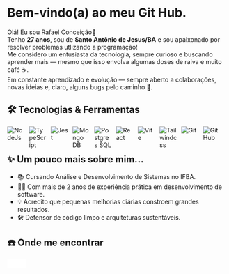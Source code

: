 # Bem-vindo(a) ao meu Git Hub.
  Olá! Eu sou Rafael Conceição👋  
  Tenho **27 anos**, sou de **Santo Antônio de Jesus/BA** e sou apaixonado por resolver problemas utlizando a programação!
  <br/>
  Me considero um entusiasta da tecnologia, sempre curioso e buscando aprender mais — mesmo que isso envolva algumas doses de raiva e muito café ☕.
  <br/>
  Em constante aprendizado e evolução — sempre aberto a colaborações, novas ideias e, claro, alguns bugs pelo caminho 🐛.

  ## 🛠️ Tecnologias & Ferramentas
  <div>
    <img width="40px" loading="lazy" src="https://cdn.jsdelivr.net/gh/devicons/devicon@latest/icons/nodejs/nodejs-original-wordmark.svg" style="padding-right: 10px;" align="left" title = "NodeJs"/>
    <img width="40px" loading="lazy" src="https://cdn.jsdelivr.net/gh/devicons/devicon@latest/icons/typescript/typescript-original.svg" style="padding-right: 10px;" align="left" title = "TypeScript"/>
    <img width="40px" loading="lazy" src="https://cdn.jsdelivr.net/gh/devicons/devicon@latest/icons/jest/jest-plain.svg" style="padding-right: 10px;" align="left" title = "Jest"/>
        <img width="40px" loading="lazy" src="https://cdn.jsdelivr.net/gh/devicons/devicon@latest/icons/mongodb/mongodb-original.svg" style="padding-right: 10px;" align="left" title = "Mongo DB"/>
        <img width="40px" loading="lazy" src="https://cdn.jsdelivr.net/gh/devicons/devicon@latest/icons/postgresql/postgresql-original.svg" style="padding-right: 10px;" align="left" title = "Postgres SQL"/>
        <img width="40px" loading="lazy" src="https://cdn.jsdelivr.net/gh/devicons/devicon@latest/icons/react/react-original.svg" style="padding-right: 10px;" align="left" title ="React"/>
    <img width="40px" loading="lazy" src="https://cdn.jsdelivr.net/gh/devicons/devicon@latest/icons/vitejs/vitejs-original.svg" style="padding-right: 10px;" align="left" title ="Vite"/>
    <img width="40px" loading="lazy" src="https://cdn.jsdelivr.net/gh/devicons/devicon@latest/icons/tailwindcss/tailwindcss-original.svg" style="padding-right: 10px;" align="left" title ="Tailwindcss"/>
        <img width="40px" loading="lazy" src="https://cdn.jsdelivr.net/gh/devicons/devicon@latest/icons/git/git-original.svg" style="padding-right: 10px;" align="left" title ="Git"/>
            <img width="40px" loading="lazy" src="https://cdn.jsdelivr.net/gh/devicons/devicon@latest/icons/github/github-original.svg" style="padding-right: 10px;" align="left" title ="GitHub"/>
    <br/>
    <br/>
  </div>

## ✨ Um pouco mais sobre mim...

- 📚 Cursando Análise e Desenvolvimento de Sistemas no IFBA.
- 👨‍💻 Com mais de 2 anos de experiência prática em desenvolvimento de software.
- 💡 Acredito que pequenas melhorias diárias constroem grandes resultados.
- 🛠️ Defensor de código limpo e arquiteturas sustentáveis.

## ☎️ Onde me encontrar
<a href="https://www.instagram.com/rafaell.santt" target="_blank"><img align="left" alt="Instagram" width="22px" src="https://github.com/Aakarsh-B/trying-repos/blob/master/insta.svg" />
<a href="https://www.linkedin.com/in/rafael-concei%C3%A7%C3%A3o-0416861b1/" target="_blank"><img align="left" alt="LinkedIn" width="22px" src="https://github.com/Aakarsh-B/trying-repos/blob/master/linkedin.svg" />
  
